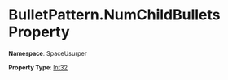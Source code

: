 # BulletPattern.NumChildBullets Property

<small>**Namespace**: SpaceUsurper</small>

<small>**Property Type**: [Int32](https://docs.microsoft.com/en-us/dotnet/api/system.int32?view=netframework-4.5)</small>

